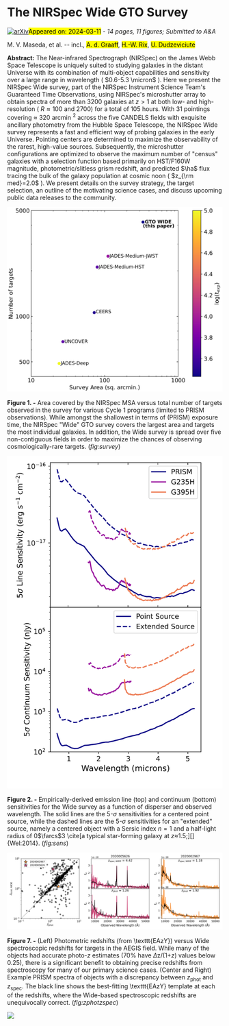 <div class="macros" style="visibility:hidden;">
$\newcommand{\ensuremath}{}$
$\newcommand{\xspace}{}$
$\newcommand{\object}[1]{\texttt{#1}}$
$\newcommand{\farcs}{{.}''}$
$\newcommand{\farcm}{{.}'}$
$\newcommand{\arcsec}{''}$
$\newcommand{\arcmin}{'}$
$\newcommand{\ion}[2]{#1#2}$
$\newcommand{\textsc}[1]{\textrm{#1}}$
$\newcommand{\hl}[1]{\textrm{#1}}$
$\newcommand{\footnote}[1]{}$
$\newcommand{\kms}{\rm km s^{-1}}$
$\newcommand{\ha}{H\alpha}$
$\newcommand{\hb}{H\beta}$
$\newcommand{\oiii}{[O III]}$
$\newcommand{\nii}{[N II]}$
$\newcommand{\oii}{[O II]}$
$\newcommand{\micron}{\rm \mu m}$</div>



<div id="title">

# The NIRSpec Wide GTO Survey

</div>
<div id="comments">

[![arXiv](https://img.shields.io/badge/arXiv-2403.05506-b31b1b.svg)](https://arxiv.org/abs/2403.05506)<mark>Appeared on: 2024-03-11</mark> -  _14 pages, 11 figures; Submitted to A&A_

</div>
<div id="authors">

M. V. Maseda, et al. -- incl., <mark>A. d. Graaff</mark>, <mark>H.-W. Rix</mark>, <mark>U. Dudzeviciute</mark>

</div>
<div id="abstract">

**Abstract:** The Near-infrared Spectrograph (NIRSpec) on the James Webb Space Telescope is uniquely suited to studying galaxies in the distant Universe with its combination of multi-object capabilities and sensitivity over a large range in wavelength ( $0.6-5.3 \micron$ ). Here we present the NIRSpec Wide survey, part of the NIRSpec Instrument Science Team's Guaranteed Time Observations, using NIRSpec's microshutter array to obtain spectra of more than 3200 galaxies at $z>1$ at both low- and high-resolution ( $R\approx100$ and 2700) for a total of 105 hours.  With 31 pointings covering $\approx$ 320 arcmin $^2$ across the five CANDELS fields with exquisite ancillary photometry from the Hubble Space Telescope, the NIRSpec Wide survey represents a fast and efficient way of probing galaxies in the early Universe.  Pointing centers are determined to maximize the observability of the rarest, high-value sources. Subsequently, the microshutter configurations are optimized to observe the maximum number of "census" galaxies with a selection function based primarily on HST/F160W magnitude, photometric/slitless grism redshift, and predicted $\ha$ flux tracing the bulk of the galaxy population at cosmic noon ( $z_{\rm med}=2.0$ ).  We present details on the survey strategy, the target selection, an outline of the motivating science cases, and discuss upcoming public data releases to the community.

</div>

<div id="div_fig1">

<img src="tmp_2403.05506/./survey_stats.png" alt="Fig1" width="100%"/>

**Figure 1. -** Area covered by the NIRSpec MSA versus total number of targets observed in the survey for various Cycle 1 programs (limited to PRISM observations).  While amongst the shallowest in terms of (PRISM) exposure time, the NIRSpec "Wide" GTO survey covers the largest area and targets the most individual galaxies.  In addition, the Wide survey is spread over five non-contiguous fields in order to maximize the chances of observing cosmologically-rare targets. (*fig:survey*)

</div>
<div id="div_fig2">

<img src="tmp_2403.05506/./sensitivity.png" alt="Fig2" width="100%"/>

**Figure 2. -** Empirically-derived emission line (top) and continuum (bottom) sensitivities for the Wide survey as a function of disperser and observed wavelength.  The solid lines are the 5-$\sigma$ sensitivities for a centered point source, while the dashed lines are the 5-$\sigma$ sensitivities for an "extended" source, namely a centered object with a Sersic index $n=1$ and a half-light radius of 0$\farcs$3 \cite[a typical star-forming galaxy at $z\approx$1.5;][]{Wel:2014}. (*fig:sens*)

</div>
<div id="div_fig3">

<img src="tmp_2403.05506/./zphot_zspec.png" alt="Fig7" width="100%"/>

**Figure 7. -** (Left) Photometric redshifts (from \texttt{EAzY}) versus Wide spectroscopic redshifts for targets in the AEGIS field.  While many of the objects had accurate photo-$z$ estimates (70\% have $\Delta$z/(1+$z$) values below 0.25), there is a significant benefit to obtaining precise redshifts from spectroscopy for many of our primary science cases.  (Center and Right) Example PRISM spectra of objects with a discrepancy between $z_{\mathrm{phot}}$ and $z_{\mathrm{spec}}$.
 The black line shows the best-fitting \texttt{EAzY} template at each of the redshifts, where the Wide-based spectroscopic redshifts are unequivocally correct. (*fig:zphotzspec*)

</div><div id="qrcode"><img src=https://api.qrserver.com/v1/create-qr-code/?size=100x100&data="https://arxiv.org/abs/2403.05506"></div>